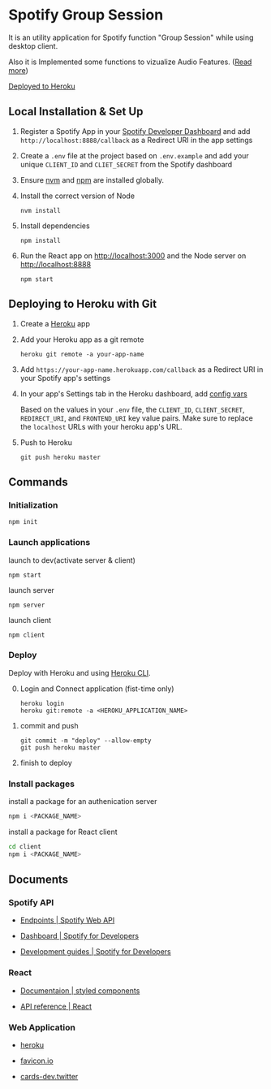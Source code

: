 # Spotify Group Session

It is an utility application for Spotify function "Group Session" while using desktop client.

Also it is Implemented some functions to vizualize Audio Features. ([Read more](https://developer.spotify.com/documentation/web-api/reference/#/operations/get-several-audio-features))

[Deployed to Heroku](https://spotify-group-session-for-dt.herokuapp.com/)

## Local Installation & Set Up

1. Register a Spotify App in your [Spotify Developer Dashboard](https://developer.spotify.com/dashboard/) and add `http://localhost:8888/callback` as a Redirect URI in the app settings

2. Create a `.env` file at the project based on `.env.example` and add your unique
`CLIENT_ID` and `CLIET_SECRET` from the Spotify dashboard

3. Ensure [nvm](https://github.com/nvm-sh/nvm) and [npm](https://www.npmjs.com/) are installed globally.

4. Install the correct version of Node

    ```shell
    nvm install
    ```

5. Install dependencies
    
    ```shell
    npm install 
    ```

6. Run the React app on <http://localhost:3000> and the Node server on <http://localhost:8888>

    ```shell
    npm start
    ```


## Deploying to Heroku with Git

1. Create a [Heroku](https://www.heroku.com/) app

2. Add your Heroku app as a git remote

    ```shell
    heroku git remote -a your-app-name
    ```

3. Add `https://your-app-name.herokuapp.com/callback` as a Redirect URI in your Spotify app's settings

4. In your app's Settings tab in the Heroku dashboard, add [config vars](https://devcenter.heroku.com/articles/config-vars#using-the-heroku-dashboard)


    Based on the values in your `.env` file, the `CLIENT_ID`, `CLIENT_SECRET`, `REDIRECT_URI`, and `FRONTEND_URI` key value pairs. Make sure to replace the `localhost` URLs with your heroku app's URL.

5. Push to Heroku

    ```shell
    git push heroku master
    ```

## Commands 

### Initialization

```shell
npm init
```

### Launch applications
launch to dev(activate server & client)
```shell
npm start
```

launch server
```shell
npm server
```

launch client
```shell
npm client
```

### Deploy

Deploy with Heroku and using [Heroku CLI](https://devcenter.heroku.com/articles/heroku-cli).

0. Login and Connect application (fist-time only)

    ```shell
    heroku login
    heroku git:remote -a <HEROKU_APPLICATION_NAME>
    ```

1. commit and push

    ```shell
    git commit -m "deploy" --allow-empty
    git push heroku master
    ```

2. finish to deploy

### Install packages

install a package for an authenication server
```bash
npm i <PACKAGE_NAME>
```

install a package for React client
```bash
cd client
npm i <PACKAGE_NAME>
```

## Documents

### Spotify API

- [Endpoints | Spotify Web API](https://developer.spotify.com/documentation/web-api/reference/#/)

- [Dashboard | Spotify for Developers](https://developer.spotify.com/dashboard/applications/)

- [Development guides | Spotify for Developers](https://developer.spotify.com/documentation/general/guides/)

### React

- [Documentaion | styled components](https://styled-components.com/docs)

- [API reference | React](https://reactjs.org/docs/react-api.html)

### Web Application

- [heroku](https://dashboard.heroku.com/apps)

- [favicon.io](https://favicon.io/)

- [cards-dev.twitter](https://cards-dev.twitter.com/validator)